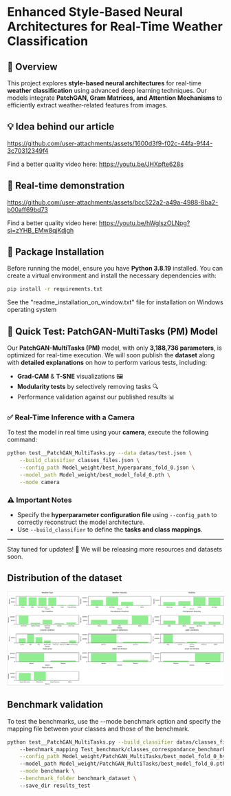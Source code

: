 # Enhanced Style-Based Neural Architectures for Real-Time Weather Classification

## 📌 Overview

This project explores **style-based neural architectures** for real-time **weather classification** using advanced deep learning techniques. Our models integrate **PatchGAN, Gram Matrices, and Attention Mechanisms** to efficiently extract weather-related features from images.

## 💡 Idea behind our article

https://github.com/user-attachments/assets/1600d3f9-f02c-44fa-9f44-3c70312349f4





Find a better quality video here: https://youtu.be/JHXpfte628s



 
## 🎥 Real-time demonstration












https://github.com/user-attachments/assets/bcc522a2-a49a-4988-8ba2-b00aff69bd73





Find a better quality video here: https://youtu.be/hWglszOLNpg?si=zYHB_EMw8qjKdjgh




## 🚀 Package Installation

Before running the model, ensure you have **Python 3.8.19** installed. You can create a virtual environment and install the necessary dependencies with:

```bash
pip install -r requirements.txt
```
See the "readme_installation_on_window.txt" file for installation on Windows operating system

## 🎯 Quick Test: PatchGAN-MultiTasks (PM) Model

Our **PatchGAN-MultiTasks (PM)** model, with only **3,188,736 parameters**, is optimized for real-time execution. We will soon publish the **dataset** along with **detailed explanations** on how to perform various tests, including:

- **Grad-CAM** & **T-SNE** visualizations 🖼️
- **Modularity tests** by selectively removing tasks 🔍
- Performance validation against our published results 📊

### ✅ Real-Time Inference with a Camera

To test the model in real time using your **camera**, execute the following command:

```bash
python test__PatchGAN_MultiTasks.py --data datas/test.json \
    --build_classifier classes_files.json \
    --config_path Model_weight/best_hyperparams_fold_0.json \
    --model_path Model_weight/best_model_fold_0.pth \
    --mode camera
```

### ⚠️ Important Notes
- Specify the **hyperparameter configuration file** using `--config_path` to correctly reconstruct the model architecture.
- Use `--build_classifier` to define the **tasks and class mappings**.

---

Stay tuned for updates! 📢 We will be releasing more resources and datasets soon.
## Distribution of the dataset
![Dataset_repartition.png](images/Dataset_repartition.png)
## Benchmark validation

To test the benchmarks, use the --mode benchmark option and specify the mapping file between your classes and those of the benchmark.

```bash
python test__PatchGAN_MultiTasks.py --build_classifier datas/classes_files.json \ 
    --benchmark_mapping Test_benchmark/classes_correspondance_benchmark.json  \
    --config_path Model_weight/PatchGAN_MultiTasks/best_model_fold_0_hyperparameters.json \ 
    --model_path Model_weight/PatchGAN_MultiTasks/best_model_fold_0.pth \
    --mode benchmark \
    --benchmark_folder benchmark_dataset \ 
    --save_dir results_test

```

